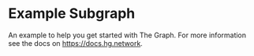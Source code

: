 # Example Subgraph

An example to help you get started with The Graph. For more information see the docs on https://docs.hg.network.
